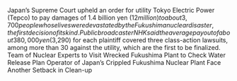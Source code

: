 Japan’s Supreme Court upheld an order for utility Tokyo Electric Power (Tepco)  to pay damages of 1.4 billion yen ($12 million) to about 3,700 people whose lives were devastated by the Fukushima nuclear disaster, the first decision of its kind.
Public broadcaster NHK said the average payout of about 380,000 yen ($3,290) for each plaintiff covered three class-action lawsuits, among more than 30 against the utility, which are the first to be finalized.
Team of Nuclear Experts to Visit Wrecked Fukushima Plant to Check Water Release Plan
Operator of Japan’s Crippled Fukushima Nuclear Plant Face Another Setback in Clean-up